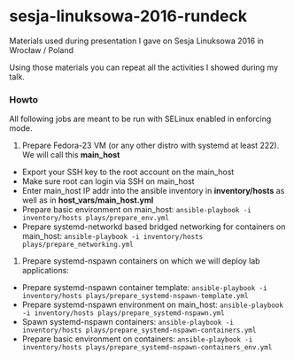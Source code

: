 # sesja-linuksowa-2016-rundeck

Materials used during presentation I gave on Sesja Linuksowa 2016 in Wrocław / Poland

Using those materials you can repeat all the activities I showed during my talk.

### Howto ###

All following jobs are meant to be run with SELinux enabled in enforcing mode.

1. Prepare Fedora-23 VM (or any other distro with systemd at least 222). We will call this **main_host**
  * Export your SSH key to the root account on the main_host
  * Make sure root can login via SSH on main_host
  * Enter main_host IP addr into the ansible inventory in **inventory/hosts** as well as in **host_vars/main_host.yml**
  * Prepare basic environment on main_host: `ansible-playbook -i inventory/hosts plays/prepare_env.yml` 
  * Prepare systemd-networkd based bridged networking for containers on main_host: `ansible-playbook -i inventory/hosts plays/prepare_networking.yml`
1. Prepare systemd-nspawn containers on which we will deploy lab applications:
  * Prepare systemd-nspawn container template: `ansible-playbook -i inventory/hosts plays/prepare_systemd-nspawn-template.yml`
  * Prepare systemd-nspawn environment on main_host: `ansible-playbook -i inventory/hosts plays/prepare_systemd-nspawn.yml`
  * Spawn systemd-nspawn containers: `ansible-playbook -i inventory/hosts plays/prepare_systemd-nspawn-containers.yml `
  * Prepare basic environment on containers: `ansible-playbook -i inventory/hosts plays/prepare_systemd-nspawn-containers_env.yml`